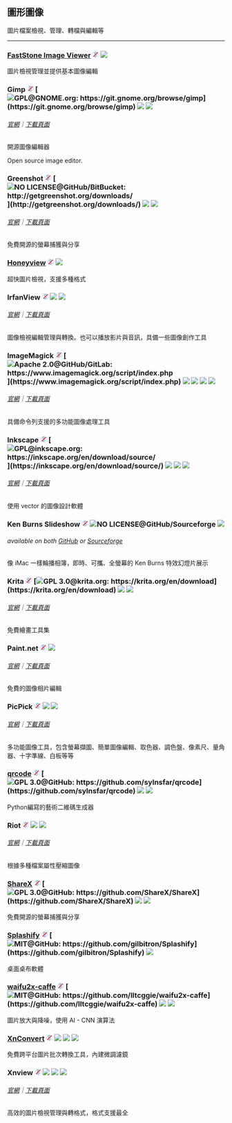 
## 圖形圖像

圖片檔案檢視、管理、轉檔與編輯等

---

### [FastStone Image Viewer](http://www.faststone.org/) ![](../assets/free.png) ![](../assets/earth-globe.png)

圖片檢視管理並提供基本圖像編輯

### Gimp ![](../assets/free.png) [![](../assets/open-source-icon.png "GPL@GNOME.org: https://git.gnome.org/browse/gimp")](https://git.gnome.org/browse/gimp) ![](../assets/earth-globe.png) ![](../assets/multi_platform.png)

###### [官網](https://www.gimp.org/)｜[下載頁面](https://www.gimp.org/downloads/)

開源圖像編輯器

Open source image editor.

### Greenshot ![](../assets/free.png) [![](../assets/open-source-icon.png "NO LICENSE@GitHub/BitBucket: http://getgreenshot.org/downloads/")](http://getgreenshot.org/downloads/) ![](../assets/earth-globe.png) ![](../assets/multi_platform.png)

###### [官網](http://getgreenshot.org/)｜[下載頁面](http://getgreenshot.org/downloads/)

免費開源的螢幕捕獲與分享

### [Honeyview](http://www.bandisoft.com/honeyview/) ![](../assets/free.png) ![](../assets/earth-globe.png)

超快圖片檢視，支援多種格式

### IrfanView ![](../assets/free.png) ![](../assets/earth-globe.png) ![](../assets/usb.png)

###### [官網](http://www.irfanview.com/)｜[下載頁面](http://www.irfanview.com/main_download_engl.htm)

圖像檢視編輯管理與轉換。也可以播放影片與音訊，具備一些圖像創作工具

### ImageMagick ![](../assets/free.png) [![](../assets/open-source-icon.png "Apache 2.0@GitHub/GitLab: https://www.imagemagick.org/script/index.php")](https://www.imagemagick.org/script/index.php) ![](../assets/united-states.png) ![](../assets/usb.png) ![](../assets/multi_platform.png) ![](../assets/command-line.png)

###### [官網](https://www.imagemagick.org/script/index.php)｜[下載頁面](https://www.imagemagick.org/script/download.php)

具備命令列支援的多功能圖像處理工具

### Inkscape ![](../assets/free.png) [![](../assets/open-source-icon.png "GPL@inkscape.org: https://inkscape.org/en/download/source/")](https://inkscape.org/en/download/source/) ![](../assets/earth-globe.png) ![](../assets/usb.png) ![](../assets/multi_platform.png)

###### [官網](https://inkscape.org/en/)｜[下載頁面](https://inkscape.org/en/download/windows/)

使用 vector 的圖像設計軟體

### Ken Burns Slideshow ![](../assets/free.png) ![](../assets/open-source-icon.png "NO LICENSE@GitHub/Sourceforge") ![](../assets/earth-globe.png)

###### available on both [GitHub](https://github.com/changbowen/Ken-Burns-Slideshow) or [Sourceforge](https://sourceforge.net/projects/ken-burns-slideshow/)

像 iMac 一樣輪播相簿，即時、可攜、全螢幕的 Ken Burns 特效幻燈片展示

### Krita ![](../assets/free.png) [![](../assets/open-source-icon.png "GPL 3.0@krita.org: https://krita.org/en/download")](https://krita.org/en/download) ![](../assets/earth-globe.png) ![](../assets/usb.png)

###### [官網](https://krita.org/en/)｜[下載頁面](https://krita.org/en/download/krita-desktop/)

免費繪畫工具集

### Paint.net ![](../assets/free.png) ![](../assets/earth-globe.png)

###### [官網](https://www.getpaint.net/index.html)｜[下載頁面](https://www.getpaint.net/download.html)

免費的圖像相片編輯

### PicPick ![](../assets/free.png) ![](../assets/earth-globe.png) ![](../assets/usb.png)

###### [官網](http://ngwin.com/picpick)｜[下載頁面](http://ngwin.com/picpick/download)

多功能圖像工具，包含螢幕擷圖、簡單圖像編輯、取色器、調色盤、像素尺、量角器、十字準線、白板等等

### [**qrcode**](https://github.com/sylnsfar/qrcode) ![](../assets/free.png) [![](../assets/open-source-icon.png "GPL 3.0@GitHub: https://github.com/sylnsfar/qrcode")](https://github.com/sylnsfar/qrcode) ![](../assets/united-states.png) ![](../assets/usb.png)

Python編寫的藝術二維碼生成器

### Riot ![](../assets/free.png) ![](../assets/united-states.png) ![](../assets/usb.png)

###### [官網](http://luci.criosweb.ro/riot/)｜[下載頁面](http://luci.criosweb.ro/riot/download/)

根據多種檔案屬性壓縮圖像

### [ShareX](https://getsharex.com/) ![](../assets/free.png) [![](../assets/open-source-icon.png "GPL 3.0@GitHub: https://github.com/ShareX/ShareX")](https://github.com/ShareX/ShareX) ![](../assets/earth-globe.png) ![](../assets/usb.png)

免費開源的螢幕捕獲與分享

### [Splashify](https://splashify.net/) ![](../assets/free.png) [![](../assets/open-source-icon.png "MIT@GitHub: https://github.com/gilbitron/Splashify")](https://github.com/gilbitron/Splashify) ![](../assets/united-states.png)

桌面桌布軟體

### [waifu2x-caffe](https://github.com/lltcggie/waifu2x-caffe)  ![](../assets/free.png) [![](../assets/open-source-icon.png "MIT@GitHub: https://github.com/lltcggie/waifu2x-caffe")](https://github.com/lltcggie/waifu2x-caffe) ![](../assets/earth-globe.png) ![](../assets/usb.png)

圖片放大與降噪，使用 AI - CNN 演算法

### [XnConvert](http://www.xnview.com/en/xnconvert/) ![](../assets/free.png) ![](../assets/earth-globe.png) ![](../assets/usb.png) ![](../assets/multi_platform.png)

免費跨平台圖片批次轉換工具，內建微調濾鏡

### Xnview ![](../assets/free.png) ![](../assets/earth-globe.png) ![](../assets/usb.png) ![](../assets/multi_platform.png)

###### [官網](http://www.xnview.com/en/)｜[下載頁面](http://www.xnview.com/en/xnview/#downloads)

高效的圖片檢視管理與轉格式，格式支援最全
